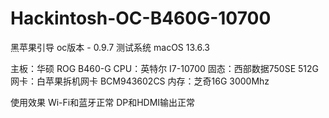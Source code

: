 # Hackintosh-OC-B460G-10700
黑苹果引导
oc版本 - 0.9.7
测试系统 macOS 13.6.3

主板：华硕 ROG B460-G
CPU：英特尔 I7-10700
固态：西部数据750SE 512G
网卡：白苹果拆机网卡 BCM943602CS
内存：芝奇16G 3000Mhz

使用效果
Wi-Fi和蓝牙正常
DP和HDMI输出正常



